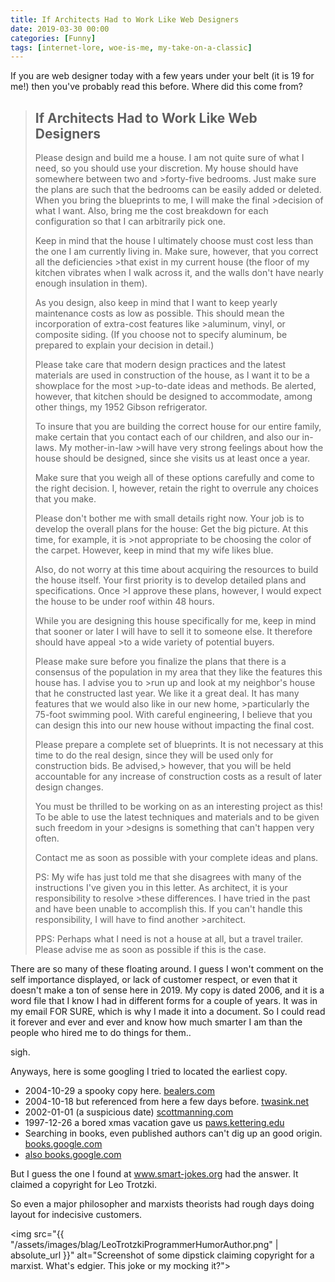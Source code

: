```yaml
---
title: If Architects Had to Work Like Web Designers
date: 2019-03-30 00:00
categories: [Funny]
tags: [internet-lore, woe-is-me, my-take-on-a-classic]
---
```

If you are web designer today with a few years under your belt (it is 19 for me!) then you've probably read this before.  Where did this come from?

<!--more-->

>## If Architects Had to Work Like Web Designers
>Please design and build me a house. I am not quite sure of what I need, so you should use your discretion. My house should have somewhere between two and >forty-five bedrooms. Just make sure the plans are such that the bedrooms can be easily added or deleted. When you bring the blueprints to me, I will make the final >decision of what I want. Also, bring me the cost breakdown for each configuration so that I can arbitrarily pick one.
>
>Keep in mind that the house I ultimately choose must cost less than the one I am currently living in. Make sure, however, that you correct all the deficiencies >that exist in my current house (the floor of my kitchen vibrates when I walk across it, and the walls don't have nearly enough insulation in them). 
>
>As you design, also keep in mind that I want to keep yearly maintenance costs as low as possible. This should mean the incorporation of extra-cost features like >aluminum, vinyl, or composite siding. (If you choose not to specify aluminum, be prepared to explain your decision in detail.)
>
>Please take care that modern design practices and the latest materials are used in construction of the house, as I want it to be a showplace for the most >up-to-date ideas and methods. Be alerted, however, that kitchen should be designed to accommodate, among other things, my 1952 Gibson refrigerator. 
>
>To insure that you are building the correct house for our entire family, make certain that you contact each of our children, and also our in-laws. My mother-in-law >will have very strong feelings about how the house should be designed, since she visits us at least once a year. 
>
>Make sure that you weigh all of these options carefully and come to the right decision. I, however, retain the right to overrule any choices that you make. 
>
>Please don't bother me with small details right now. Your job is to develop the overall plans for the house: Get the big picture. At this time, for example, it is >not appropriate to be choosing the color of the carpet. However, keep in mind that my wife likes blue. 
>
>Also, do not worry at this time about acquiring the resources to build the house itself. Your first priority is to develop detailed plans and specifications. Once >I approve these plans, however, I would expect the house to be under roof within 48 hours. 
>
>While you are designing this house specifically for me, keep in mind that sooner or later I will have to sell it to someone else. It therefore should have appeal >to a wide variety of potential buyers. 
>
>Please make sure before you finalize the plans that there is a consensus of the population in my area that they like the features this house has. I advise you to >run up and look at my neighbor's house that he constructed last year. We like it a great deal. It has many features that we would also like in our new home, >particularly the 75-foot swimming pool. With careful engineering, I believe that you can design this into our new house without impacting the final cost. 
>
>Please prepare a complete set of blueprints. It is not necessary at this time to do the real design, since they will be used only for construction bids. Be advised,> however, that you will be held accountable for any increase of construction costs as a result of later design changes. 
>
>You must be thrilled to be working on as an interesting project as this! To be able to use the latest techniques and materials and to be given such freedom in your >designs is something that can't happen very often. 
>
>Contact me as soon as possible with your complete ideas and plans. 
>
>PS: My wife has just told me that she disagrees with many of the instructions I've given you in this letter. As architect, it is your responsibility to resolve >these differences. I have tried in the past and have been unable to accomplish this. If you can't handle this responsibility, I will have to find another >architect. 
>
>PPS: Perhaps what I need is not a house at all, but a travel trailer. Please advise me as soon as possible if this is the case.
>

There are so many of these floating around.  I guess I won't comment on the self importance displayed, or lack of customer respect, or even that it doesn't make a ton of sense here in 2019.  My copy is dated 2006, and it is a word file that I know I had in different forms for a couple of years.  It was in my email FOR SURE, which is why I made it into a document.  So I could read it forever and ever and ever and know how much smarter I am than the people who hired me to do things for them..

sigh.

Anyways, here is some googling I tried to located the earliest copy.

 - 2004-10-29 a spooky copy here. <a href="https://bealers.com/if-architects-had-to-work-like-web-designers/">bealers.com</a>
 - 2004-10-18 but referenced from here a few days before. <a href="https://twasink.net/2004/10/18/if-architects-had-to-work-like-web-designers/">twasink.net</a>
 - 2002-01-01 (a suspicious date) <a href="https://scottmanning.com/content/if-architects-had-to-work-like-web-designers/">scottmanning.com</a>
 - 1997-12-26 a bored xmas vacation gave us <a href="https://paws.kettering.edu/~jhuggins/humor/design.html">paws.kettering.edu</a>
 - Searching in books, even published authors can't dig up an good origin. <a href="https://books.google.com/books?id=5AskDwAAQBAJ&pg=PT283&lpg=PT283&dq=Dear+Mr.+Architect:+Please+design+and+build+me+a+house">books.google.com</a>
  - <a href="https://books.google.com/books?id=0Rb5jBg6sJwC&pg=PA109&lpg=PA109&dq=Dear+Mr.+Architect:+Please+design+and+build+me+a+house"> also books.google.com</a>

But I guess the one I found at <a href="https://www.smart-jokes.org/if-architects-had-to-work-like-programmers.html">www.smart-jokes.org</a> had the answer.  It claimed a copyright for Leo Trotzki.

So even a major philosopher and marxists theorists had rough days doing layout for indecisive customers.

<img src="{{ "/assets/images/blag/LeoTrotzkiProgrammerHumorAuthor.png" | absolute_url }}" alt="Screenshot of some dipstick claiming copyright for a marxist.  What's edgier.  This joke or my mocking it?">